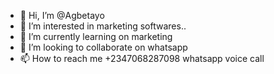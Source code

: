 - 👋 Hi, I’m @Agbetayo
- 👀 I’m interested in marketing softwares..
- 🌱 I’m currently learning on marketing
- 💞️ I’m looking to collaborate on whatsapp
- 📫 How to reach me +2347068287098 whatsapp voice call

<!---
Agbetayo/Agbetayo is a ✨ special ✨ repository because its `README.md` (this file) appears on your GitHub profile.
You can click the Preview link to take a look at your changes.
--->
